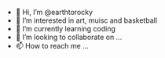 - 👋 Hi, I’m @earthtorocky
- 👀 I’m interested in art, muisc and basketball
- 🌱 I’m currently learning coding
- 💞️ I’m looking to collaborate on ...
- 📫 How to reach me ...

<!---
earthtorocky/earthtorocky is a ✨ special ✨ repository because its `README.md` (this file) appears on your GitHub profile.
You can click the Preview link to take a look at your changes.
--->
